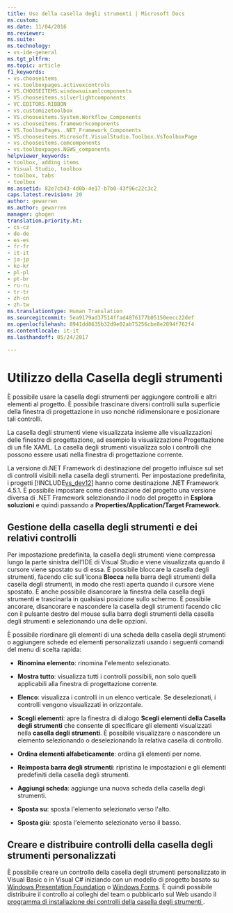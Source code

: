 ```yaml
---
title: Uso della casella degli strumenti | Microsoft Docs
ms.custom: 
ms.date: 11/04/2016
ms.reviewer: 
ms.suite: 
ms.technology:
- vs-ide-general
ms.tgt_pltfrm: 
ms.topic: article
f1_keywords:
- vs.chooseitems
- vs.toolboxpages.activexcontrols
- VS.CHOOSEITEMS.windowsuixamlcomponents
- VS.chooseitems.silverlightcomponents
- VC.EDITORS.RIBBON
- vs.customizetoolbox
- VS.chooseitems.System.Workflow_Components
- vs.chooseitems.frameworkcomponents
- VS.ToolboxPages..NET_Framework_Components
- VS.chooseitems.Microsoft.VisualStudio.Toolbox.VsToolboxPage
- vs.chooseitems.comcomponents
- vs.toolboxpages.NGWS_components
helpviewer_keywords:
- toolbox, adding items
- Visual Studio, toolbox
- toolbox, tabs
- toolbox
ms.assetid: 82e7cb43-4d0b-4e17-b7b0-43f96c22c3c2
caps.latest.revision: 20
author: gewarren
ms.author: gewarren
manager: ghogen
translation.priority.ht:
- cs-cz
- de-de
- es-es
- fr-fr
- it-it
- ja-jp
- ko-kr
- pl-pl
- pt-br
- ru-ru
- tr-tr
- zh-cn
- zh-tw
ms.translationtype: Human Translation
ms.sourcegitcommit: 5ea9179ad37514ffad4876177b05150eecc22def
ms.openlocfilehash: 8941dd8635b32d9e02ab75256cbe8e2894f762f4
ms.contentlocale: it-it
ms.lasthandoff: 05/24/2017

---
```

# <a name="using-the-toolbox"></a>Utilizzo della Casella degli strumenti
È possibile usare la casella degli strumenti per aggiungere controlli e altri elementi al progetto. È possibile trascinare diversi controlli sulla superficie della finestra di progettazione in uso nonché ridimensionare e posizionare tali controlli.  
  
 La casella degli strumenti viene visualizzata insieme alle visualizzazioni delle finestre di progettazione, ad esempio la visualizzazione Progettazione di un file XAML. La casella degli strumenti visualizza solo i controlli che possono essere usati nella finestra di progettazione corrente.  
  
 La versione di.NET Framework di destinazione del progetto influisce sul set di controlli visibili nella casella degli strumenti. Per impostazione predefinita, i progetti [!INCLUDE[vs_dev12](../extensibility/includes/vs_dev12_md.md)] hanno come destinazione .NET Framework 4.5.1. È possibile impostare come destinazione del progetto una versione diversa di .NET Framework selezionando il nodo del progetto in **Esplora soluzioni** e quindi passando a **Properties/Application/Target Framework**.  
  
## <a name="managing-the-toolbox-and-its-controls"></a>Gestione della casella degli strumenti e dei relativi controlli  
 Per impostazione predefinita, la casella degli strumenti viene compressa lungo la parte sinistra dell'IDE di Visual Studio e viene visualizzata quando il cursore viene spostato su di essa. È possibile bloccare la casella degli strumenti, facendo clic sull'icona **Blocca** nella barra degli strumenti della casella degli strumenti, in modo che resti aperta quando il cursore viene spostato. È anche possibile disancorare la finestra della casella degli strumenti e trascinarla in qualsiasi posizione sullo schermo. È possibile ancorare, disancorare e nascondere la casella degli strumenti facendo clic con il pulsante destro del mouse sulla barra degli strumenti della casella degli strumenti e selezionando una delle opzioni.  
  
 È possibile riordinare gli elementi di una scheda della casella degli strumenti o aggiungere schede ed elementi personalizzati usando i seguenti comandi del menu di scelta rapida:  
  
-   **Rinomina elemento**: rinomina l'elemento selezionato.  
  
-   **Mostra tutto**: visualizza tutti i controlli possibili, non solo quelli applicabili alla finestra di progettazione corrente.  
  
-   **Elenco**: visualizza i controlli in un elenco verticale. Se deselezionati, i controlli vengono visualizzati in orizzontale.  
  
-   **Scegli elementi**: apre la finestra di dialogo **Scegli elementi della Casella degli strumenti** che consente di specificare gli elementi visualizzati nella **casella degli strumenti**. È possibile visualizzare o nascondere un elemento selezionando o deselezionando la relativa casella di controllo.  
  
-   **Ordina elementi alfabeticamente**: ordina gli elementi per nome.  
  
-   **Reimposta barra degli strumenti**: ripristina le impostazioni e gli elementi predefiniti della casella degli strumenti.  
  
-   **Aggiungi scheda**: aggiunge una nuova scheda della casella degli strumenti.  
  
-   **Sposta su**: sposta l'elemento selezionato verso l'alto.  
  
-   **Sposta giù**: sposta l'elemento selezionato verso il basso.  
  
## <a name="creating-and-distributing-custom-toolbox-controls"></a>Creare e distribuire controlli della casella degli strumenti personalizzati  
 È possibile creare un controllo della casella degli strumenti personalizzato in Visual Basic o in Visual C# iniziando con un modello di progetto basato su [Windows Presentation Foundation](../extensibility/creating-a-wpf-toolbox-control.md) o [Windows Forms](../extensibility/creating-a-windows-forms-toolbox-control.md). È quindi possibile distribuire il controllo ai colleghi del team o pubblicarlo sul Web usando il [programma di installazione dei controlli della casella degli strumenti ](http://download.microsoft.com/download/8/3/6/836657BD-9CCB-4ED4-B9D2-FB769473B284/TCI_whitepaper.docx).

